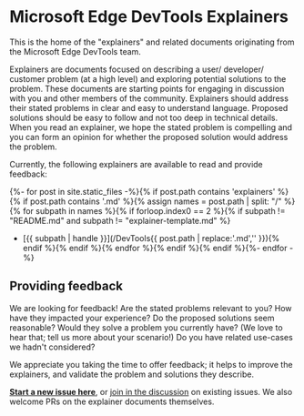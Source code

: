 # Microsoft Edge DevTools Explainers

This is the home of the "explainers" and related documents originating from the Microsoft Edge DevTools team.

Explainers are documents focused on describing a user/ developer/ customer problem (at a high level) and exploring potential solutions to the problem. These documents are starting points for engaging in discussion with you and other members of the community. Explainers should address their stated problems in clear and easy to understand language. Proposed solutions should be easy to follow and not too deep in technical details. When you read an explainer, we hope the stated problem is compelling and you can form an opinion for whether the proposed solution would address the problem.

Currently, the following explainers are available to read and provide feedback:

{%- for post in site.static_files -%}{% if post.path contains 'explainers' %}{% if post.path contains '.md' %}{% assign names = post.path | split: "/" %}{% for subpath in names %}{% if forloop.index0 == 2 %}{% if subpath != "README.md" and subpath != "explainer-template.md" %}
* [{{ subpath | handle }}](/DevTools{{ post.path | replace:'.md','' }}){% endif %}{% endif %}{% endfor %}{% endif %}{% endif %}{%- endfor -%}


## Providing feedback

We are looking for feedback! Are the stated problems relevant to you? How have they impacted your experience? Do the proposed solutions seem reasonable? Would they solve a problem you currently have? (We love to hear that; tell us more about your scenario!) Do you have related use-cases we hadn't considered?

We appreciate you taking the time to offer feedback; it helps to improve the explainers, and validate the problem and solutions they describe.

**[Start a new issue here](https://github.com/MicrosoftEdge/DevTools/issues/new/choose)**, or [join in the discussion](https://github.com/MicrosoftEdge/DevTools/issues) on existing issues. We also welcome PRs on the explainer documents themselves.